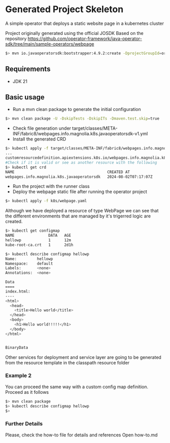 # Generated Project Skeleton

A simple operator that deploys a static website page in a kubernetes cluster

Project originally generated using the official JOSDK
Based on the repository https://github.com/operator-framework/java-operator-sdk/tree/main/sample-operators/webpage


```bash
$> mvn io.javaoperatorsdk:bootstrapper:4.9.2:create -DprojectGroupId=org.acme -DprojectArtifactId=getting-started
```

## Requirements

- JDK 21

## Basic usage

- Run a mvn clean package to generate the initial configuration

```bash
$> mvn clean package -U -DskipTests -DskipITs -Dmaven.test.skip=true
```

- Check file generation under target/classes/META-INF/fabric8/webpages.info.magnolia.k8s.javaoperatorsdk-v1.yml
- Install the generated CRD

```bash
$> kubectl apply -f target/classes/META-INF/fabric8/webpages.info.magnolia.k8s.javaoperatorsdk-v1.yml
...
customresourcedefinition.apiextensions.k8s.io/webpages.info.magnolia.k8s.javaoperatorsdk created
#Check if it is valid or see as another resource with the following 
$> kubectl get crd
NAME                                         CREATED AT
webpages.info.magnolia.k8s.javaoperatorsdk   2024-08-02T07:17:07Z
```

- Run the project with the runner class
- Deploy the webpage static file after running the operator project

```bash
$> kubectl apply -f k8s/webpage.yaml
```

Although we have deployed a resource of type WebPage we can see that the different 
environments that are managed by it's trigerred logic are created. 

```bash
$> kubectl get configmap
NAME               DATA   AGE
hellowp            1      12m
kube-root-ca.crt   1      2d1h

$> kubectl describe configmap hellowp
Name:         hellowp
Namespace:    default
Labels:       <none>
Annotations:  <none>

Data
====
index.html:
----
<html>
  <head>
    <title>Hello world</title>
  </head>
  <body>
    <h1>Hello world!!!!!</h1>
  </body>
</html>


BinaryData

```

Other services for deployment and service layer are going to be 
generated from the resource template in the classpath resource folder

### Example 2

You can proceed the same way with a custom config map definition. Proceed as it follows

```bash
$> mvn clean package
$> kubectl describe configmap hellowp 
$> 
```


### Further Details

Please, check the how-to file for details and references
Open how-to.md



